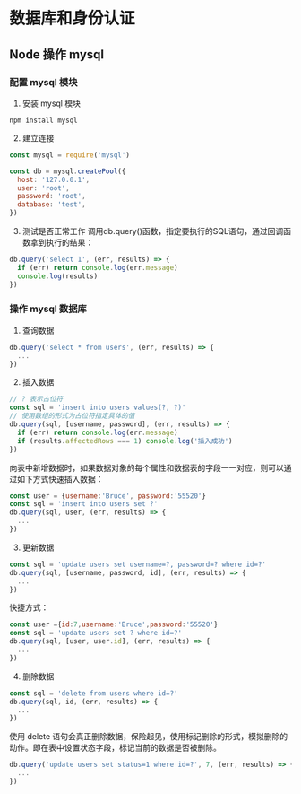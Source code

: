 # 数据库和身份认证

## Node 操作 mysql

### 配置 mysql 模块

1.  安装 mysql 模块

```
npm install mysql
```
2.  建立连接

```js
const mysql = require('mysql')

const db = mysql.createPool({
  host: '127.0.0.1',
  user: 'root',
  password: 'root',
  database: 'test',
})
```
3.  测试是否正常工作
调用db.query()函数，指定要执行的SQL语句，通过回调函数拿到执行的结果：
```js
db.query('select 1', (err, results) => {
  if (err) return console.log(err.message)
  console.log(results)
})
```


### 操作 mysql 数据库

1.  查询数据

```js
db.query('select * from users', (err, results) => {
  ...
})
```


2.  插入数据

```js
// ? 表示占位符
const sql = 'insert into users values(?, ?)'
// 使用数组的形式为占位符指定具体的值
db.query(sql, [username, password], (err, results) => {
  if (err) return console.log(err.message)
  if (results.affectedRows === 1) console.log('插入成功')
})
```

向表中新增数据时，如果数据对象的每个属性和数据表的字段一一对应，则可以通过如下方式快速插入数据：

```js
const user = {username:'Bruce', password:'55520'}
const sql = 'insert into users set ?'
db.query(sql, user, (err, results) => {
  ...
})
```
3.  更新数据

```js
const sql = 'update users set username=?, password=? where id=?'
db.query(sql, [username, password, id], (err, results) => {
  ...
})
```
快捷方式：

```js
const user ={id:7,username:'Bruce',password:'55520'}
const sql = 'update users set ? where id=?'
db.query(sql, [user, user.id], (err, results) => {
  ...
})
```
4.  删除数据

```js
const sql = 'delete from users where id=?'
db.query(sql, id, (err, results) => {
  ...
})
```
使用 delete 语句会真正删除数据，保险起见，使用标记删除的形式，模拟删除的动作。即在表中设置状态字段，标记当前的数据是否被删除。

```js
db.query('update users set status=1 where id=?', 7, (err, results) => {
  ...
})
```